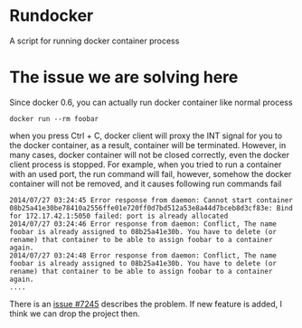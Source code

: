Rundocker
=========

A script for running docker container process

The issue we are solving here
=============================

Since docker 0.6, you can actually run docker container like normal process

```
docker run --rm foobar
```

when you press Ctrl + C, docker client will proxy the INT signal for you to the docker container, as a result, container will be terminated. However, in many cases, docker container will not be closed correctly, even the docker client process is stopped. For example, when you tried to run a container with an used port, the run command will fail, however, somehow the docker container will not be removed, and it causes following run commands fail

```
2014/07/27 03:24:45 Error response from daemon: Cannot start container 08b25a41e30be78410a2556ffe01e720ff0d7bd512a53e8a44d7bceb8d3cf83e: Bind for 172.17.42.1:5050 failed: port is already allocated
2014/07/27 03:24:46 Error response from daemon: Conflict, The name foobar is already assigned to 08b25a41e30b. You have to delete (or rename) that container to be able to assign foobar to a container again.
2014/07/27 03:24:48 Error response from daemon: Conflict, The name foobar is already assigned to 08b25a41e30b. You have to delete (or rename) that container to be able to assign foobar to a container again.
....
```

There is an [issue #7245](https://github.com/docker/docker/issues/7245) describes the problem. If new feature is added, I think we can drop the project then.

